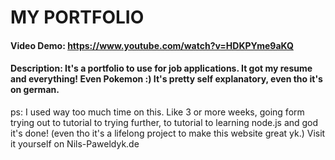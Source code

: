 # MY PORTFOLIO
#### Video Demo:  https://www.youtube.com/watch?v=HDKPYme9aKQ
#### Description: It's a portfolio to use for job applications. It got my resume and everything! Even Pokemon :) It's pretty self explanatory, even tho it's on german. 

ps: I used way too much time on this. Like 3 or more weeks, going form trying out to tutorial to trying further, to tutorial to learning node.js and god it's done! (even tho it's a lifelong project to make this website great yk.)
Visit it yourself on Nils-Paweldyk.de